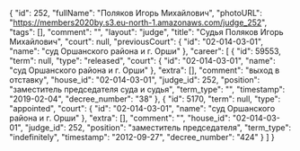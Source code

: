 {
    "id": 252,
    "fullName": "Поляков Игорь Михайлович",
    "photoURL": "https://members2020by.s3.eu-north-1.amazonaws.com/judge_252",
    "tags": [],
    "comment": "",
    "layout": "judge",
    "title": "Судья Поляков Игорь Михайлович",
    "court": null,
    "previousCourt": {
        "id": "02-014-03-01",
        "name": "суд Оршанского района и г. Орши"
    },
    "career": [
        {
            "id": 59553,
            "term": null,
            "type": "released",
            "court": {
                "id": "02-014-03-01",
                "name": "суд Оршанского района и г. Орши"
            },
            "extra": [],
            "comment": "выход в отставку",
            "house_id": "02-014-03-01",
            "judge_id": 252,
            "position": "заместитель председателя суда и судья",
            "term_type": "",
            "timestamp": "2019-02-04",
            "decree_number": "38"
        },
        {
            "id": 5170,
            "term": null,
            "type": "appointed",
            "court": {
                "id": "02-014-03-01",
                "name": "суд Оршанского района и г. Орши"
            },
            "extra": [],
            "comment": "",
            "house_id": "02-014-03-01",
            "judge_id": 252,
            "position": "заместитель председателя",
            "term_type": "indefinitely",
            "timestamp": "2012-09-27",
            "decree_number": "424"
        }
    ]
}